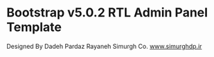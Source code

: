 # Bootstrap v5.0.2 RTL Admin Panel Template
Designed By Dadeh Pardaz Rayaneh Simurgh Co.
www.simurghdp.ir
